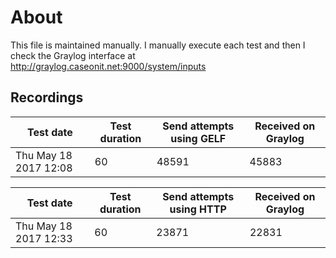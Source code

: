 # About

This file is maintained manually.
I manually execute each test and then I check the Graylog interface at
http://graylog.caseonit.net:9000/system/inputs

## Recordings

| Test date             | Test duration | Send attempts using GELF | Received on Graylog |
|-----------------------|---------------|--------------------------|---------------------|
| Thu May 18 2017 12:08 | 60            | 48591                    | 45883               |

| Test date             | Test duration | Send attempts using HTTP | Received on Graylog |
|-----------------------|---------------|--------------------------|---------------------|
| Thu May 18 2017 12:33 | 60            | 23871                    | 22831               |